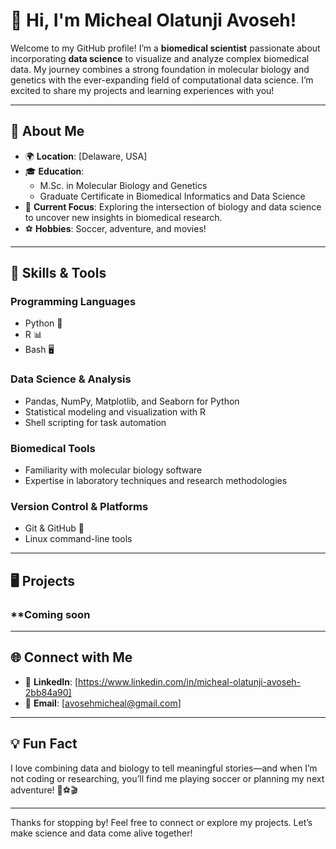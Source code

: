 # 👋 Hi, I'm Micheal Olatunji Avoseh!

Welcome to my GitHub profile! I’m a **biomedical scientist** passionate about incorporating **data science** to visualize and analyze complex biomedical data. My journey combines a strong foundation in molecular biology and genetics with the ever-expanding field of computational data science. I’m excited to share my projects and learning experiences with you!

---

## 🚀 About Me

- 🌍 **Location**: [Delaware, USA]
- 🎓 **Education**:
  - M.Sc. in Molecular Biology and Genetics  
  - Graduate Certificate in Biomedical Informatics and Data Science  
- 💼 **Current Focus**: Exploring the intersection of biology and data science to uncover new insights in biomedical research.
- ⚽ **Hobbies**: Soccer, adventure, and movies!

---

## 🔧 Skills & Tools

### **Programming Languages**
- Python 🐍
- R 📊
- Bash 🖥️

### **Data Science & Analysis**
- Pandas, NumPy, Matplotlib, and Seaborn for Python
- Statistical modeling and visualization with R
- Shell scripting for task automation

### **Biomedical Tools**
- Familiarity with molecular biology software
- Expertise in laboratory techniques and research methodologies

### **Version Control & Platforms**
- Git & GitHub 🌟
- Linux command-line tools

---

## 🖥️ Projects

### **Coming soon
---

## 🌐 Connect with Me

- 💼 **LinkedIn**: [https://www.linkedin.com/in/micheal-olatunji-avoseh-2bb84a90]
- 📧 **Email**: [avosehmicheal@gmail.com]



---

## 💡 Fun Fact
I love combining data and biology to tell meaningful stories—and when I’m not coding or researching, you’ll find me playing soccer or planning my next adventure! 🧬⚽🎬

---

Thanks for stopping by! Feel free to connect or explore my projects. Let’s make science and data come alive together!
